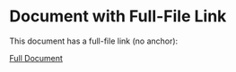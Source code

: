 # Document with Full-File Link

This document has a full-file link (no anchor):

[Full Document](shared-target.md)
